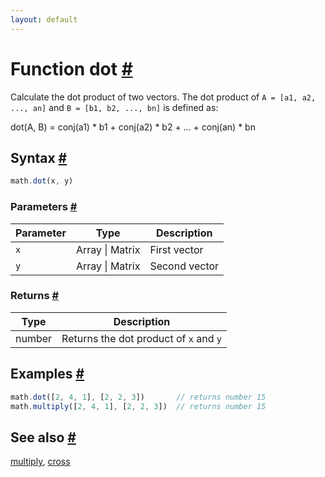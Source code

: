```yaml
---
layout: default
---
```


<!-- Note: This file is automatically generated from source code comments. Changes made in this file will be overridden. -->

<h1 id="function-dot">Function dot <a href="#function-dot" title="Permalink">#</a></h1>

Calculate the dot product of two vectors. The dot product of
`A = [a1, a2, ..., an]` and `B = [b1, b2, ..., bn]` is defined as:

   dot(A, B) = conj(a1) * b1 + conj(a2) * b2 + ... + conj(an) * bn


<h2 id="syntax">Syntax <a href="#syntax" title="Permalink">#</a></h2>

```js
math.dot(x, y)
```

<h3 id="parameters">Parameters <a href="#parameters" title="Permalink">#</a></h3>

Parameter | Type | Description
--------- | ---- | -----------
`x` | Array &#124; Matrix | First vector
`y` | Array &#124; Matrix | Second vector

<h3 id="returns">Returns <a href="#returns" title="Permalink">#</a></h3>

Type | Description
---- | -----------
number | Returns the dot product of `x` and `y`


<h2 id="examples">Examples <a href="#examples" title="Permalink">#</a></h2>

```js
math.dot([2, 4, 1], [2, 2, 3])       // returns number 15
math.multiply([2, 4, 1], [2, 2, 3])  // returns number 15
```


<h2 id="see-also">See also <a href="#see-also" title="Permalink">#</a></h2>

[multiply](multiply.html),
[cross](cross.html)
